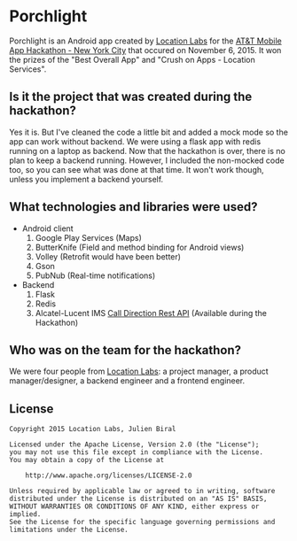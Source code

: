 # Porchlight
Porchlight is an Android app created by [Location Labs][1] for the [AT&T Mobile App Hackathon - New York City][2] that occured on November 6, 2015. It won the prizes of the "Best Overall App" and "Crush on Apps - Location Services". 

## Is it the project that was created during the hackathon?
Yes it is. But I've cleaned the code a little bit and added a mock mode so the app can work without backend. We were using a flask app with redis running on a laptop as backend. Now that the hackathon is over, there is no plan to keep a backend running. However, I included the non-mocked code too, so you can see what was done at that time. It won't work though, unless you implement a backend yourself.

## What technologies and libraries were used?
* Android client
    1. Google Play Services (Maps)
    2. ButterKnife (Field and method binding for Android views)
    3. Volley (Retrofit would have been better)
    4. Gson
    5. PubNub (Real-time notifications)
* Backend
    1. Flask
    2. Redis
    3. Alcatel-Lucent IMS [Call Direction Rest API][3] (Available during the Hackathon)

## Who was on the team for the hackathon?
We were four people from [Location Labs][1]: a project manager, a product manager/designer, a backend engineer and a frontend engineer.

[1]: http://locationlabs.com/
[2]: http://www.eventbrite.com/e/att-mobile-app-hackathon-new-york-city-tickets-18849801263
[3]: http://developer-ims.alcatel-lucent.com/

## License
```
Copyright 2015 Location Labs, Julien Biral

Licensed under the Apache License, Version 2.0 (the "License");
you may not use this file except in compliance with the License.
You may obtain a copy of the License at

    http://www.apache.org/licenses/LICENSE-2.0

Unless required by applicable law or agreed to in writing, software
distributed under the License is distributed on an "AS IS" BASIS,
WITHOUT WARRANTIES OR CONDITIONS OF ANY KIND, either express or implied.
See the License for the specific language governing permissions and
limitations under the License.
```
